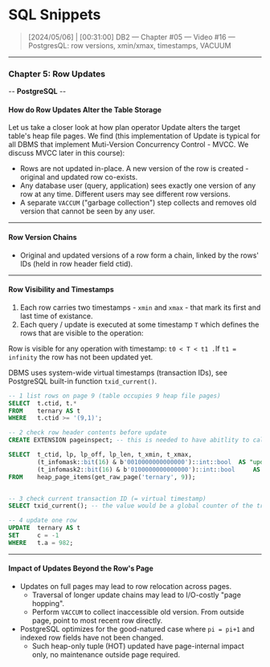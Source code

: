 # SQL Snippets



> [2024/05/06] | [00:31:00]
> DB2 — Chapter #05 — Video #16 — PostgresQL: row versions, xmin/xmax, timestamps, VACUUM

---

### Chapter 5: Row Updates

-- **PostgreSQL** --



#### How do Row Updates Alter the Table Storage

Let us take a closer look at how plan operator Update alters the target table's heap file pages. We find (this implementation of Update is typical for all DBMS that implement Muti-Version Concurrency Control - MVCC. We discuss MVCC later in this course):

* Rows are not updated in-place. A new version of the row is created - original and updated row co-exists.
* Any database user (query, application) sees exactly one version of any row at any time. Different users may see different row versions.
* A separate `VACCUM` ("garbage collection") step collects and removes old version that cannot be seen by any user.

---

#### Row Version Chains

* Original and updated versions of a row form a chain, linked by the rows' IDs (held in row header field ctid).

---

#### Row Visibility and Timestamps

1. Each row carries two timestamps - `xmin` and `xmax` - that mark its first and last time of existance.
2. Each query / update is executed at some timestamp `T` which defines the rows that are visible to the operation:

Row is visible for any operation with timestamp: `t0 < T < t1 .`If `t1 = infinity` the row has not been updated yet. 

DBMS uses system-wide virtual timestamps (transaction IDs), see PostgreSQL built-in function `txid_current()`.

```sql
-- 1 list rows on page 9 (table occupies 9 heap file pages)
SELECT 	t.ctid, t.*
FROM 	ternary AS t
WHERE 	t.ctid >= '(9,1)';

-- 2 check row header contents before update
CREATE EXTENSION pageinspect; -- this is needed to have abitlity to call get_raw_page() function

SELECT  t_ctid, lp, lp_off, lp_len, t_xmin, t_xmax,
		(t_infomask::bit(16) & b'0010000000000000')::int::bool 	AS "updated row?",
		(t_infomask2::bit(16) & b'0100000000000000')::int::bool 	AS "has been HOT updated?"
FROM 	heap_page_items(get_raw_page('ternary', 9));


-- 3 check current transaction ID (= virtual timestamp)
SELECT txid_current(); -- the value would be a global counter of the transactions

-- 4 update one row
UPDATE 	ternary AS t
SET 	c = -1
WHERE 	t.a = 982;

```



---

#### Impact of Updates Beyond the Row's Page

* Updates on full pages may lead to row relocation across pages.
  * Traversal of longer update chains may lead to I/O-costly "page hopping".
  * Perform `VACCUM` to collect inaccessible old version. From outside page, point to most recent row directly.
* PostgreSQL optimizes for the good-natured case where `pi = pi+1` and indexed row fields have not been changed.
  * Such heap-only tuple (HOT) updated have page-internal impact only, no maintenance outside page required.

